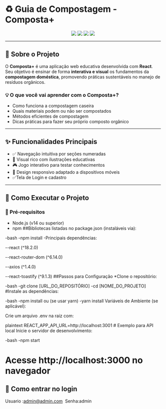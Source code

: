 # ♻️ Guia de Compostagem - **Composta+**

<p align="center">
  <img src="https://img.shields.io/badge/React-20232A?style=for-the-badge&logo=react&logoColor=61DAFB">
  <img src="https://img.shields.io/badge/JavaScript-F7DF1E?style=for-the-badge&logo=javascript&logoColor=black">
  <img src="https://img.shields.io/badge/CSS3-1572B6?style=for-the-badge&logo=css3&logoColor=white">
  <img src="https://img.shields.io/badge/HTML5-E34F26?style=for-the-badge&logo=html5&logoColor=white">
</p>

---

## 🌱 Sobre o Projeto

O **Composta+** é uma aplicação web educativa desenvolvida com **React**. Seu objetivo é ensinar de forma **interativa e visual** os fundamentos da **compostagem doméstica**, promovendo práticas sustentáveis no manejo de resíduos orgânicos.

### 💡 O que você vai aprender com o Composta+?

- Como funciona a compostagem caseira
- Quais materiais podem ou não ser compostados
- Métodos eficientes de compostagem
- Dicas práticas para fazer seu próprio composto orgânico

---

## ✨ Funcionalidades Principais

- ✅ Navegação intuitiva por seções numeradas  
- 🎨 Visual rico com ilustrações educativas  
- 🎮 Jogo interativo para testar conhecimentos  
- 📱 Design responsivo adaptado a dispositivos móveis  
- ✅Tela de Login e cadastro
---

## 🚀 Como Executar o Projeto

### 🔧 Pré-requisitos

- Node.js (v14 ou superior)  
- npm 
##Bibliotecas listadas no package.json (instaláveis via):

-bash
-npm install
-Principais dependências:

--react (^18.2.0)

--react-router-dom (^6.14.0)

--axios (^1.4.0)

--react-toastify (^9.1.3)
##Passos para Configuração
*Clone o repositório:

-bash
-git clone [URL_DO_REPOSITÓRIO]
-cd [NOME_DO_PROJETO]
#Instale as dependências:

-bash
-npm install
 ou (se usar yarn)
-yarn install
Variáveis de Ambiente (se aplicável):

Crie um arquivo .env na raiz com:

plaintext
REACT_APP_API_URL=http://localhost:3001  # Exemplo para API local
Inicie o servidor de desenvolvimento:

-bash
-npm start
# Acesse http://localhost:3000 no navegador
## 🚀 Como entrar no login
 Usuario :admin@admin.com 
 Senha:admin





